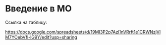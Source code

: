 # Введение в МО

Ссылка на таблицу: 

https://docs.google.com/spreadsheets/d/19MI3P2p7Azl1nVRrft1e1CRWNzjVlM7YOebVfl-lG9Y/edit?usp=sharing
